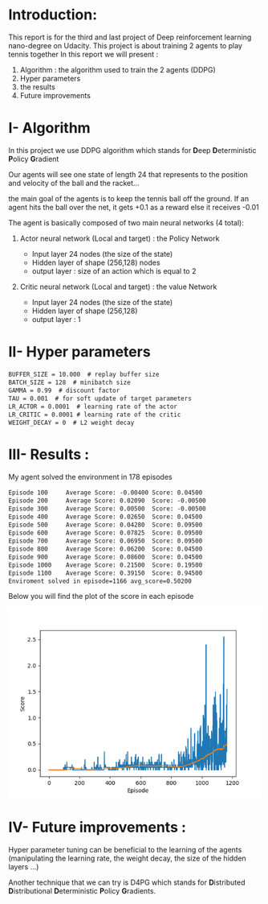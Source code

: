 # Introduction:
This report is for the third and last project of Deep reinforcement learning nano-degree on Udacity.
This project is about training 2 agents to play tennis together
In this  report we will present :

1. Algorithm : the algorithm used to train the 2 agents (DDPG)
2. Hyper parameters 
3. the results 
4. Future improvements


# I- Algorithm 

In this project we use DDPG algorithm which stands for **D**eep **D**eterministic **P**olicy **G**radient


Our agents will see one state of length 24 that represents to the position and velocity of the ball and the racket...

the main goal of the agents is to keep the tennis ball off the ground. If an agent hits the ball over the net, it gets +0.1 as a reward else it receives -0.01

The agent is basically composed of two main neural networks (4 total):
 
 1. Actor neural network (Local and target) : the Policy Network
    - Input layer 24 nodes (the size of the state)
    - Hidden layer of shape (256,128) nodes
    - output layer : size of an action which is equal to 2


 2. Critic neural network (Local and target) : the value Network
    
    - Input layer 24 nodes (the size of the state)
    - Hidden layer of shape (256,128)
    - output layer : 1

# II- Hyper parameters 

    BUFFER_SIZE = 10.000  # replay buffer size
    BATCH_SIZE = 128  # minibatch size
    GAMMA = 0.99  # discount factor
    TAU = 0.001  # for soft update of target parameters
    LR_ACTOR = 0.0001  # learning rate of the actor
    LR_CRITIC = 0.0001 # learning rate of the critic
    WEIGHT_DECAY = 0  # L2 weight decay

# III- Results :
My agent solved the environment in 178 episodes 

    Episode 100     Average Score: -0.00400 Score: 0.04500
    Episode 200     Average Score: 0.02090  Score: -0.00500
    Episode 300     Average Score: 0.00500  Score: -0.00500
    Episode 400     Average Score: 0.02650  Score: 0.04500
    Episode 500     Average Score: 0.04280  Score: 0.09500
    Episode 600     Average Score: 0.07825  Score: 0.09500
    Episode 700     Average Score: 0.06950  Score: 0.09500
    Episode 800     Average Score: 0.06200  Score: 0.04500
    Episode 900     Average Score: 0.08600  Score: 0.04500
    Episode 1000    Average Score: 0.21500  Score: 0.19500
    Episode 1100    Average Score: 0.39150  Score: 0.94500
    Enviroment solved in episode=1166 avg_score=0.50200

Below you will find the plot of the score in each episode 

 ![score per episode ](score_per_episode.png "score per episode")


# IV- Future improvements :

Hyper parameter tuning can be beneficial to the learning of the agents (manipulating the learning rate, the weight decay, the size of the hidden layers ...)

Another technique that we can try is D4PG which stands for **D**istributed **D**istributional **D**eterministic **P**olicy **G**radients.